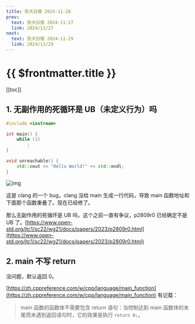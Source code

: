 ```yaml
---
title: 败犬日报 2024-11-28
prev:
  text: 败犬日报 2024-11-27
  link: 2024/11/27
next:
  text: 败犬日报 2024-11-29
  link: 2024/11/29
---
```


# {{ $frontmatter.title }}

[[toc]]

## 1. 无副作用的死循环是 UB（未定义行为）吗

```cpp
#include <iostream>

int main() {
    while (1)
        ;
}

void unreachable() {
    std::cout << "Hello World!" << std::endl;
}
```

![img](https://pic1.zhimg.com/v2-892b8e8655452a4bcd93e4a5e9a6cc9c_r.jpg)

这是 clang 的一个 bug，clang 没给 main 生成一行代码，导致 main 函数地址和下面那个函数重叠了。现在已经修了。

那么无副作用的死循环是 UB 吗，这个之前一直有争议，p2809r0 已经确定不是 UB 了。[https://www.open-std.org/jtc1/sc22/wg21/docs/papers/2023/p2809r0.html](https://www.open-std.org/jtc1/sc22/wg21/docs/papers/2023/p2809r0.html)

## 2. main 不写 return

没问题，默认返回 0。

[https://zh.cppreference.com/w/cpp/language/main_function](https://zh.cppreference.com/w/cpp/language/main_function) 有记载：

> main 函数的函数体不需要包含 return 语句：当控制达到 main 函数体的末尾而未遇到返回语句时，它的效果是执行 `return 0;`。
